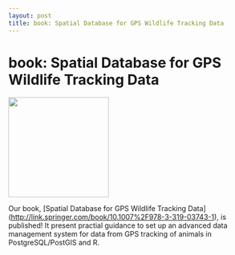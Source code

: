 ```yaml
---
layout: post
title: book: Spatial Database for GPS Wildlife Tracking Data
---
```


# book: Spatial Database for GPS Wildlife Tracking Data

<a href="http://link.springer.com/book/10.1007%2F978-3-319-03743-1" target="_blank">
  <img src="https://images.springer.com/sgw/books/medium/9783319037424.jpg" width="200">
</a>
    

Our book, [Spatial Database for GPS Wildlife Tracking Data]
(http://link.springer.com/book/10.1007%2F978-3-319-03743-1), is published! It present practial guidance to set up an advanced data management system for data from GPS tracking of animals in PostgreSQL/PostGIS and R. 


